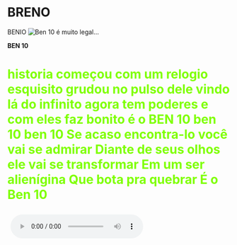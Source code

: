 <h1> BRENO <strong></strong></h1>
<p></p><strong></strong>BENIO
<img class="coverImage" src="https://img.quizur.com/f/img604ed119d09062.54832239.jpeg?lastEdited=1615778090" alt="Ben 10 é muito legal">…</img>
<p><strong>BEN 10</strong></p>
<p> <strong><h1 style="color:#7FFF00;"> historia começou com um relogio esquisito grudou no pulso dele vindo lá do infinito  agora tem poderes e com eles faz bonito é o BEN 10 ben 10 ben 10 Se acaso encontra-lo você vai se admirar
    Diante de seus olhos ele vai se transformar
    Em um ser alienígina
    Que bota pra quebrar
    É o Ben 10</strong> </p>
 <img <div id="BLACK"></div>
 <audio controls><source src="Downloads/benio22.mp3" type="audio/mp3"</audio>
 
